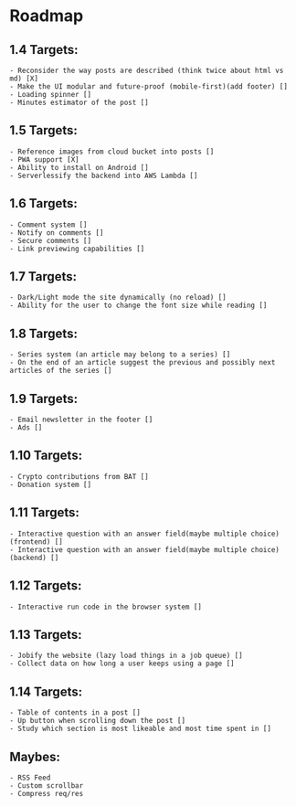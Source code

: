 # Roadmap

## 1.4 Targets: 
    - Reconsider the way posts are described (think twice about html vs md) [X]
    - Make the UI modular and future-proof (mobile-first)(add footer) []
    - Loading spinner []
    - Minutes estimator of the post []

## 1.5 Targets:
    - Reference images from cloud bucket into posts []
    - PWA support [X]
    - Ability to install on Android []
    - Serverlessify the backend into AWS Lambda []

## 1.6 Targets:
    - Comment system []
    - Notify on comments []
    - Secure comments []
    - Link previewing capabilities []

## 1.7 Targets:
    - Dark/Light mode the site dynamically (no reload) []
    - Ability for the user to change the font size while reading []

## 1.8 Targets: 
    - Series system (an article may belong to a series) []
    - On the end of an article suggest the previous and possibly next articles of the series []

## 1.9 Targets:
    - Email newsletter in the footer []
    - Ads []

## 1.10 Targets:
    - Crypto contributions from BAT []
    - Donation system []

## 1.11 Targets:
    - Interactive question with an answer field(maybe multiple choice) (frontend) []
    - Interactive question with an answer field(maybe multiple choice) (backend) []

## 1.12 Targets:
    - Interactive run code in the browser system []

## 1.13 Targets:
    - Jobify the website (lazy load things in a job queue) []
    - Collect data on how long a user keeps using a page []

## 1.14 Targets:
    - Table of contents in a post []
    - Up button when scrolling down the post []
    - Study which section is most likeable and most time spent in []

## Maybes:
    - RSS Feed
    - Custom scrollbar
    - Compress req/res